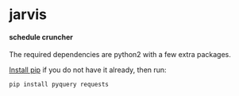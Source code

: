 # jarvis
#### schedule cruncher

The required dependencies are python2 with a few extra packages.

[Install pip](https://pip.pypa.io/en/latest/installing.html) if you do not have it already, then run:

```
pip install pyquery requests
```